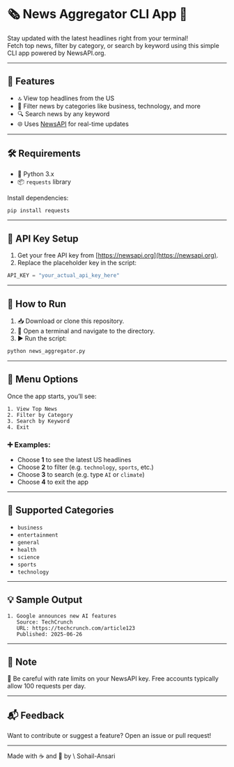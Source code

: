# 🗞️ News Aggregator CLI App 🧠

Stay updated with the latest headlines right from your terminal!  
Fetch top news, filter by category, or search by keyword using this simple CLI app powered by NewsAPI.org.

---

## 🌟 Features

- 🔝 View top headlines from the US
- 📂 Filter news by categories like business, technology, and more
- 🔍 Search news by any keyword
- 🌐 Uses [NewsAPI](https://newsapi.org/) for real-time updates

---

## 🛠️ Requirements

- 🐍 Python 3.x  
- 📦 `requests` library

Install dependencies:

```bash
pip install requests
````

---

## 🔑 API Key Setup

1. Get your free API key from [https://newsapi.org](https://newsapi.org).
2. Replace the placeholder key in the script:

```python
API_KEY = "your_actual_api_key_here"
```

---

## 🚀 How to Run

1. 📥 Download or clone this repository.
2. 🧾 Open a terminal and navigate to the directory.
3. ▶️ Run the script:

```bash
python news_aggregator.py
```

---

## 🧭 Menu Options

Once the app starts, you’ll see:

```
1. View Top News
2. Filter by Category
3. Search by Keyword
4. Exit
```

### ➕ Examples:

* Choose **1** to see the latest US headlines
* Choose **2** to filter (e.g. `technology`, `sports`, etc.)
* Choose **3** to search (e.g. type `AI` or `climate`)
* Choose **4** to exit the app

---

## 📂 Supported Categories

* `business`
* `entertainment`
* `general`
* `health`
* `science`
* `sports`
* `technology`

---

## 💡 Sample Output

```text
1. Google announces new AI features
   Source: TechCrunch
   URL: https://techcrunch.com/article123
   Published: 2025-06-26
```

---

## 🛑 Note

🔐 Be careful with rate limits on your NewsAPI key.
Free accounts typically allow 100 requests per day.

---

## 📬 Feedback

Want to contribute or suggest a feature? Open an issue or pull request!

---

Made with ☕ and 📰 by \ Sohail-Ansari


